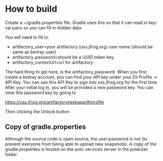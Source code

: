 # How to build

Create a ~/gradle.properties file.  Gradle uses this so that it can read in key-val pairs so you can fill in hidden data

You will need to fill in:

- artifactory_user=your artifactory (oss.jfrog.org) user name (should be same as bintray user)
- artifactory_password=should be a UUID token key
- artifactory_contextUrl=url for artifactory

The hard thing to get here, is the artifactory_password.  When you first create a bintray account, you can find your API
key under your Eit Profile -> API Key.  You can use this API Key to sign into oss.jfrog.org for the first time.  After 
your initial log in, you will be provided a new password key.  You can view this password key by going to

https://oss.jfrog.org/artifactory/webapp/#/profile

Then clicking the Unlock button

## Copy of gradle.properties

Although the source code is open source, the user:password is not (to prevent everyone from being able to upload new 
snapshots).  A copy of the gradle.properties is hosted on the auto-services server in the polarizer folder
